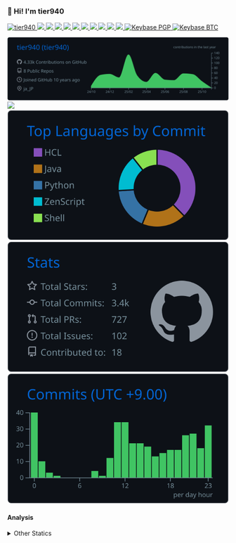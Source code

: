 ### 👋 Hi! I'm tier940

<p align="left"> 
  <a href="https://github.com/tier940/tier940/">
    <img src="https://komarev.com/ghpvc/?username=tier940" alt="tier940" />
  </a>
  <a href="http://twitter.com/tier940">
    <img height="20" src="https://img.shields.io/twitter/follow/tier940?label=Twitter&logo=twitter&style=flat" />
  </a>
  <a href="https://github.com/tier940">
    <img height="20" src="https://img.shields.io/github/followers/tier940?label=follow&logo=github&style=flat" />
  </a>
  <a href="https://www.reddit.com/user/tier940">
    <img height="20" src="https://img.shields.io/reddit/user-karma/combined/tier940?label=Reddit&logo=reddit&style=flat" />
  </a>
  <a href="https://stackoverflow.com/users/17317833/tier940">
    <img height="20" src="https://img.shields.io/stackexchange/stackoverflow/r/17317833?label=StackOverflow&logo=stack-overflow&style=flat" />
  </a>
  <a href="https://zenn.dev/tier940">
    <img height="20" src="https://zenn.badge.nikaera.com/s/tier940/likes" />
  </a>
  <a href="https://zenn.dev/tier940">
    <img height="20" src="https://zenn.badge.nikaera.com/s/tier940/followers" />
  </a>
  <a href="https://zenn.dev/tier940">
    <img height="20" src="https://zenn.badge.nikaera.com/s/tier940/articles" />
  </a>
  <a href="http://qiita.com/tier940">
    <img height="20" src="https://qiita-badge.apiapi.app/s/tier940/posts.svg" />
  </a>
  <a href="http://qiita.com/tier940">
    <img height="20" src="https://qiita-badge.apiapi.app/s/tier940/contributions.svg" />
  </a>
  <a href="https://github.com/tier940/tier940/">
    <img height="20" src="https://github.com/tier940/tier940/actions/workflows/main.yml/badge.svg" />
  </a>
  <a href="https://keybase.io/tier940">
    <img alt="Keybase PGP" src="https://img.shields.io/keybase/pgp/tier940">
  </a>
  <a href="https://keybase.io/tier940">
    <img alt="Keybase BTC" src="https://img.shields.io/keybase/btc/tier940">
  </a>
</p>

[![](https://raw.githubusercontent.com/tier940/tier940/main/profile-summary-card-output/github_dark/0-profile-details.svg)](https://github.com/vn7n24fzkq/github-profile-summary-cards)
[![](https://raw.githubusercontent.com/tier940/tier940/main/profile-summary-card-output/github_dark/1-repos-per-language.svg)](https://github.com/vn7n24fzkq/github-profile-summary-cards) [![](https://raw.githubusercontent.com/tier940/tier940/main/profile-summary-card-output/github_dark/2-most-commit-language.svg)](https://github.com/vn7n24fzkq/github-profile-summary-cards)
[![](https://raw.githubusercontent.com/tier940/tier940/main/profile-summary-card-output/github_dark/3-stats.svg)](https://github.com/vn7n24fzkq/github-profile-summary-cards) [![](https://raw.githubusercontent.com/tier940/tier940/main/profile-summary-card-output/github_dark/4-productive-time.svg)](https://github.com/vn7n24fzkq/github-profile-summary-cards)


#### Analysis
<!-- <img height="150" src="https://github.com/tier940/tier940/blob/master/images/stat.svg" alt="Alternative Text"/> -->

<details>
  <summary>Other Statics</summary>
  <!--START_SECTION:waka-->
![Code Time](http://img.shields.io/badge/Code%20Time-2%2C696%20hrs%2054%20mins-blue)

**🐱 My GitHub Data** 

> 📦 15.7 kB Used in GitHub's Storage 
 > 
> 💼 Opted to Hire
 > 
> 📜 11 Public Repositories 
 > 
> 🔑 1 Private Repositories 
 > 
**I'm an Early 🐤** 

```text
🌞 Morning                1016 commits        ████░░░░░░░░░░░░░░░░░░░░░   14.51 % 
🌆 Daytime                2727 commits        ██████████░░░░░░░░░░░░░░░   38.94 % 
🌃 Evening                2615 commits        █████████░░░░░░░░░░░░░░░░   37.34 % 
🌙 Night                  645 commits         ██░░░░░░░░░░░░░░░░░░░░░░░   09.21 % 
```
📅 **I'm Most Productive on Saturday** 

```text
Monday                   774 commits         ███░░░░░░░░░░░░░░░░░░░░░░   11.05 % 
Tuesday                  1299 commits        █████░░░░░░░░░░░░░░░░░░░░   18.55 % 
Wednesday                793 commits         ███░░░░░░░░░░░░░░░░░░░░░░   11.32 % 
Thursday                 880 commits         ███░░░░░░░░░░░░░░░░░░░░░░   12.57 % 
Friday                   808 commits         ███░░░░░░░░░░░░░░░░░░░░░░   11.54 % 
Saturday                 1502 commits        █████░░░░░░░░░░░░░░░░░░░░   21.45 % 
Sunday                   947 commits         ███░░░░░░░░░░░░░░░░░░░░░░   13.52 % 
```


📊 **This Week I Spent My Time On** 

```text
🕑︎ Time Zone: Asia/Tokyo

💬 Programming Languages: 
Java                     4 hrs 5 mins        █████████████░░░░░░░░░░░░   50.41 % 
YAML                     48 mins             ██░░░░░░░░░░░░░░░░░░░░░░░   09.85 % 
Python                   29 mins             █░░░░░░░░░░░░░░░░░░░░░░░░   05.98 % 
Groovy                   28 mins             █░░░░░░░░░░░░░░░░░░░░░░░░   05.88 % 
Assembly                 28 mins             █░░░░░░░░░░░░░░░░░░░░░░░░   05.76 % 

🔥 Editors: 
IntelliJ                 4 hrs 38 mins       ██████████████░░░░░░░░░░░   57.14 % 
VS Code                  3 hrs 29 mins       ███████████░░░░░░░░░░░░░░   42.86 % 

💻 Operating System: 
Windows                  6 hrs 23 mins       ████████████████████░░░░░   78.59 % 
Linux                    1 hr 44 mins        █████░░░░░░░░░░░░░░░░░░░░   21.41 % 
```

**I Mostly Code in Java** 

```text
Java                     9 repos             █████████░░░░░░░░░░░░░░░░   37.50 % 
ZenScript                3 repos             ███░░░░░░░░░░░░░░░░░░░░░░   12.50 % 
HCL                      2 repos             ██░░░░░░░░░░░░░░░░░░░░░░░   08.33 % 
HTML                     2 repos             ██░░░░░░░░░░░░░░░░░░░░░░░   08.33 % 
Dockerfile               1 repo              █░░░░░░░░░░░░░░░░░░░░░░░░   04.17 % 
```



**Timeline**

![Lines of Code chart](https://raw.githubusercontent.com/tier940/tier940/main/assets/bar_graph.png)


 Last Updated on 20/08/2023 00:49:46 UTC
<!--END_SECTION:waka-->
</details>
